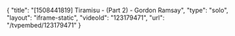 {
    "title": "[1508441819] Tiramisu - (Part 2) - Gordon Ramsay",
    "type": "solo",
    "layout": "iframe-static",
    "videoId": "123179471",
    "url": "\/tvpembed\/123179471"
}